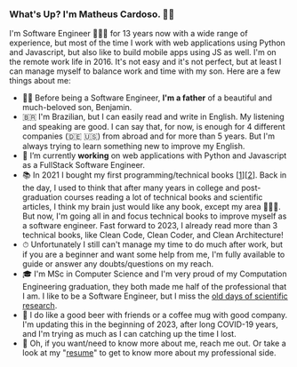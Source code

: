 ### What's Up? I'm Matheus Cardoso. 🧔🏻

I'm Software Engineer 👨🏻‍💻 for 13 years now with a wide range of experience, but most of the time I work with web applications using Python and Javascript, but also like to build mobile apps using JS as well. I'm on the remote work life in 2016. It's not easy and it's not perfect, but at least I can manage myself to balance work and time with my son. Here are a few things about me: 

- 👨‍👦 Before being a Software Engineer, **I'm a father** of a beautiful and much-beloved son, Benjamin. 
- 🇧🇷 I'm Brazilian, but I can easily read and write in English. My listening and speaking are good. I can say that, for now, is enough for 4 different companies (🇩🇪 🇺🇸) from abroad and for more than 5 years. But I'm always trying to learn something new to improve my English. 
- 🔭 I’m currently **working** on web applications with Python and Javascript as a FullStack Software Engineer.
- 📚 In 2021 I bought my first programming/technical books [[1](https://djangoforprofessionals.com/)][[2](https://djangoforprofessionals.com/)]. Back in the day, I used to think that after many years in college and post-graduation courses reading a lot of technical books and scientific articles, I think my brain just would like any book, except my area 🤷🏻‍♂️. But now, I'm going all in and focus technical books to improve myself as a software engineer. Fast forward to 2023, I already read more than 3 technical books, like Clean Code, Clean Coder, and Clean Architecture!
- ⏱ Unfortunately I still can't manage my time to do much after work, but if you are a beginner and want some help from me, I'm fully available to guide or answer any doubts/questions on my reach. 
- 🎓 I'm MSc in Computer Science and I'm very proud of my Computation Engineering graduation, they both made me half of the professional that I am. I like to be a Software Engineer, but I miss the [old days of scientific research](https://scholar.google.com/citations?user=N-7tN6kAAAAJ&hl=en).
- 🍻 I do like a good beer with friends or a coffee mug with good company. I'm updating this in the beginning of 2023, after long COVID-19 years, and I'm trying as much as I can catching up the time I lost. 
- 📜 Oh, if you want/need to know more about me, reach me out. Or take a look at my "[resume](https://www.linkedin.com/in/matheuscardoso/)" to get to know more about my professional side. 

